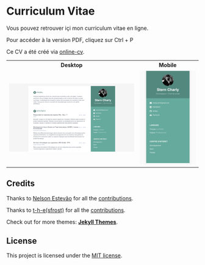 # Curriculum Vitae

Vous pouvez retrouver içi mon curriculum vitae en ligne.

Pour accéder à la version PDF, cliquez sur Ctrl + P 

Ce CV a été créé via [online-cv](https://github.com/sharu725/online-cv).


<table>
  <tr>
    <th>Desktop</th>
    <th>Mobile</th>
  </tr>
  <tr>
    <td>
        <img src="assets/images/background.png"
        width="600"/>
    </td>
    <td>
        <img src="assets/images/background-mobile.png" width="250"/>
    </td>
  </tr>
</table>




## Credits

Thanks to [Nelson Estevão](https://github.com/nelsonmestevao) for all the [contributions](https://github.com/sharu725/online-cv/commits?author=nelsonmestevao).

Thanks to [t-h-e(sfrost)](https://github.com/t-h-e) for all the [contributions](https://github.com/sharu725/online-cv/commits?author=t-h-e).

Check out for more themes: [**Jekyll Themes**](http://jekyll-themes.com).

## License

This project is licensed under the [MIT license](LICENSE.txt).
